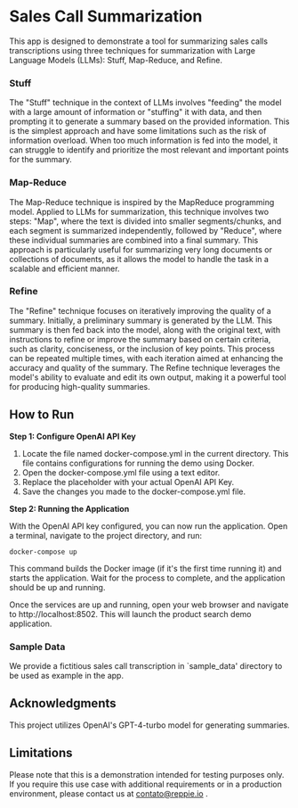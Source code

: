 # Sales Call Summarization

This app is designed to demonstrate a tool for summarizing sales calls transcriptions using three techniques for summarization with Large Language Models (LLMs): Stuff, Map-Reduce, and Refine.

### Stuff

The "Stuff" technique in the context of LLMs involves "feeding" the model with a large amount of information or "stuffing" it with data, and then prompting it to generate a summary based on the provided information. This is the simplest approach and have some limitations such as the risk of information overload. When too much information is fed into the model, it can struggle to identify and prioritize the most relevant and important points for the summary.

### Map-Reduce

The Map-Reduce technique is inspired by the MapReduce programming model. Applied to LLMs for summarization, this technique involves two steps: "Map", where the text is divided into smaller segments/chunks, and each segment is summarized independently, followed by "Reduce", where these individual summaries are combined into a final summary. This approach is particularly useful for summarizing very long documents or collections of documents, as it allows the model to handle the task in a scalable and efficient manner.

### Refine

The "Refine" technique focuses on iteratively improving the quality of a summary. Initially, a preliminary summary is generated by the LLM. This summary is then fed back into the model, along with the original text, with instructions to refine or improve the summary based on certain criteria, such as clarity, conciseness, or the inclusion of key points. This process can be repeated multiple times, with each iteration aimed at enhancing the accuracy and quality of the summary. The Refine technique leverages the model's ability to evaluate and edit its own output, making it a powerful tool for producing high-quality summaries.

## How to Run

**Step 1: Configure OpenAI API Key**

   1. Locate the file named docker-compose.yml in the current directory. This file contains configurations for running the demo using Docker.
   2. Open the docker-compose.yml file using a text editor.
   3. Replace the placeholder <YOUR OPENAI_API_KEY> with your actual OpenAI API Key. 
   4. Save the changes you made to the docker-compose.yml file.


**Step 2: Running the Application**

   With the OpenAI API key configured, you can now run the application. Open a terminal, navigate to the project directory, and run:

   ```
   docker-compose up
   ```

   This command builds the Docker image (if it's the first time running it) and starts the application. Wait for the process to complete, and the application should be up and running.

   Once the services are up and running, open your web browser and navigate to http://localhost:8502. This will launch the product search demo application.

### Sample Data

We provide a fictitious sales call transcription in `sample_data' directory to be used as example in the app.

## Acknowledgments

This project utilizes OpenAI's GPT-4-turbo model for generating summaries.

## Limitations

Please note that this is a demonstration intended for testing purposes only. If you require this use case with additional requirements or in a production environment, please contact us at contato@reppie.io .